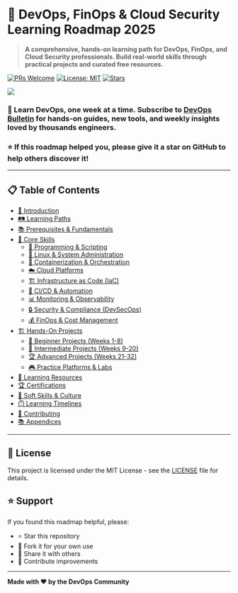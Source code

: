 # 🚀 DevOps, FinOps & Cloud Security Learning Roadmap 2025

> **A comprehensive, hands-on learning path for DevOps, FinOps, and Cloud Security professionals. Build real-world skills through practical projects and curated free resources.**

[![PRs Welcome](https://img.shields.io/badge/PRs-welcome-brightgreen.svg?style=flat-square)](http://makeapullrequest.com)
[![License: MIT](https://img.shields.io/badge/License-MIT-yellow.svg?style=flat-square)](https://opensource.org/licenses/MIT)
[![Stars](https://img.shields.io/github/stars/mlabouardy/devops-roadmap?style=flat-square)](https://github.com/mlabouardy/devops-roadmap)

<image src="assets/cover.jpg">

### 🧰 Learn DevOps, one week at a time. Subscribe to [DevOps Bulletin](https://www.devopsbulletin.com/) for hands-on guides, new tools, and weekly insights loved by thousands engineers.

### ⭐ If this roadmap helped you, please give it a star on GitHub to help others discover it!

---

## 📋 Table of Contents

- [🎯 Introduction](docs/introduction.md)
- [🛤️ Learning Paths](docs/learning-paths.md)
- [📚 Prerequisites & Fundamentals](docs/prerequisites.md)
- [🔧 Core Skills](docs/core-skills.md)
  - [🐍 Programming & Scripting](docs/core-skills.md#-programming--scripting)
  - [🐧 Linux & System Administration](docs/core-skills.md#-linux--system-administration)
  - [🐳 Containerization & Orchestration](docs/core-skills.md#-containerization--orchestration)
  - [☁️ Cloud Platforms](docs/core-skills.md#️-cloud-platforms)
  - [🏗️ Infrastructure as Code (IaC)](docs/core-skills.md#️-infrastructure-as-code-iac)
  - [🔄 CI/CD & Automation](docs/core-skills.md#-cicd--automation)
  - [📊 Monitoring & Observability](docs/core-skills.md#-monitoring--observability)
  - [🔒 Security & Compliance (DevSecOps)](docs/core-skills.md#-security--compliance-devsecops)
  - [💰 FinOps & Cost Management](docs/core-skills.md#-finops--cost-management)
- [🏗️ Hands-On Projects](docs/projects.md)
  - [🚀 Beginner Projects (Weeks 1-8)](docs/projects.md#-beginner-projects-weeks-1-8)
  - [🎯 Intermediate Projects (Weeks 9-20)](docs/projects.md#-intermediate-projects-weeks-9-20)
  - [🏆 Advanced Projects (Weeks 21-32)](docs/projects.md#-advanced-projects-weeks-21-32)
  - [🎮 Practice Platforms & Labs](docs/projects.md#-practice-platforms--labs)
- [📖 Learning Resources](docs/resources.md)
- [🏆 Certifications](docs/certifications.md)
- [🤝 Soft Skills & Culture](docs/soft-skills.md)
- [⏱️ Learning Timelines](docs/timelines.md)
- [🤝 Contributing](docs/contributing.md)
- [📚 Appendices](docs/appendices.md)

---

## 📄 License

This project is licensed under the MIT License - see the [LICENSE](LICENSE) file for details.

## ⭐ Support

If you found this roadmap helpful, please:
- ⭐ Star this repository
- 🍴 Fork it for your own use
- 📢 Share it with others
- 🤝 Contribute improvements

---

**Made with ❤️ by the DevOps Community**
